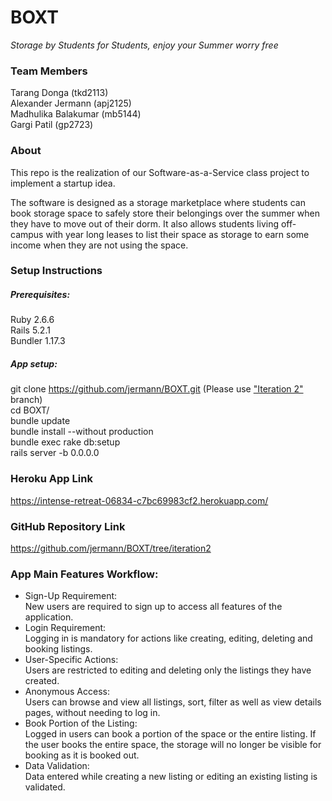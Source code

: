 # BOXT
*Storage by Students for Students, enjoy your Summer worry free*

### Team Members
Tarang Donga (tkd2113)  
Alexander Jermann (apj2125)  
Madhulika Balakumar (mb5144)  
Gargi Patil (gp2723)  

### About
This repo is the realization of our Software-as-a-Service class project to implement a startup idea. 

The software is designed as a storage marketplace where students can book storage space to safely store their belongings over the summer when they have to move out of their dorm. It also allows students living off-campus with year long leases to list their space as storage to earn some income when they are not using the space. 

### Setup Instructions
##### Prerequisites:  
Ruby 2.6.6  
Rails 5.2.1  
Bundler 1.17.3  
##### App setup:
git clone https://github.com/jermann/BOXT.git (Please use ["Iteration 2"](https://github.com/jermann/BOXT/tree/iteration2) branch)  
cd BOXT/  
bundle update  
bundle install --without production  
bundle exec rake db:setup  
rails server -b 0.0.0.0  

### Heroku App Link
https://intense-retreat-06834-c7bc69983cf2.herokuapp.com/  

### GitHub Repository Link
https://github.com/jermann/BOXT/tree/iteration2

### App Main Features Workflow:
- Sign-Up Requirement:  
New users are required to sign up to access all features of the application.  
- Login Requirement:  
Logging in is mandatory for actions like creating, editing, deleting and booking listings.  
- User-Specific Actions:  
Users are restricted to editing and deleting only the listings they have created.  
- Anonymous Access:  
Users can browse and view all listings, sort, filter as well as view details pages, without needing to log in.  
- Book Portion of the Listing:  
Logged in users can book a portion of the space or the entire listing. If the user books the entire space, the storage will no longer be visible for booking as it is booked out.   
- Data Validation:   
Data entered while creating a new listing or editing an existing listing is validated.  
  
